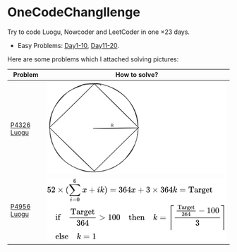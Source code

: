 # OneCodeChangllenge

Try to code Luogu, Nowcoder and LeetCoder in one $\times 23$ days.

- Easy Problems: [Day1-10](./Day1-10/), [Day11-20](./Day11-20/).

Here are some problems which I attached solving pictures:

|Problem|How to solve?|
|---|---|
|[P4326 Luogu](./Day1-10/Day1/P4326inLuogu.cpp)|![P4326 Solve](./Day1-10/Day1/P4326inLuogu.svg)|
|[P4956 Luogu](./Day22/P4956inLuogu.cpp)|![P4956 Solve](./Day22/P4956solve.svg)|

